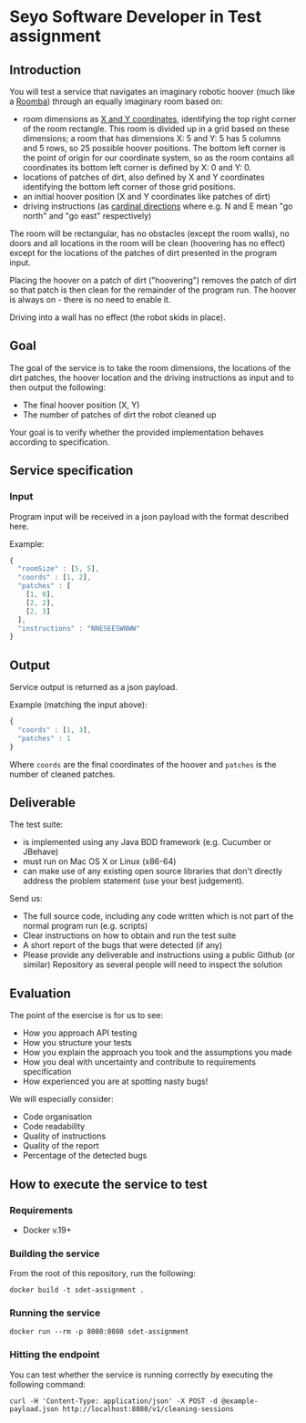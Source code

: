 Seyo Software Developer in Test assignment
==========================================

## Introduction

You will test a service that navigates an imaginary robotic hoover (much like a [Roomba](https://en.wikipedia.org/wiki/Roomba)) 
through an equally imaginary room based on:

* room dimensions as [X and Y coordinates](https://en.wikipedia.org/wiki/Cartesian_coordinate_system), identifying the top right corner of the room rectangle. This room is divided up in a grid based on these dimensions; a room that has dimensions X: 5 and Y: 5 has 5 columns and 5 rows, so 25 possible hoover positions. The bottom left corner is the point of origin for our coordinate system, so as the room contains all coordinates its bottom left corner is defined by X: 0 and Y: 0.
* locations of patches of dirt, also defined by X and Y coordinates identifying the bottom left corner of those grid positions.
* an initial hoover position (X and Y coordinates like patches of dirt)
* driving instructions (as [cardinal directions](https://en.wikipedia.org/wiki/Cardinal_direction) where e.g. N and E mean "go north" and "go east" respectively) 

The room will be rectangular, has no obstacles (except the room walls), no doors and all locations in the room will be clean (hoovering has no effect) except for the locations of the patches of dirt presented in the program input.

Placing the hoover on a patch of dirt ("hoovering") removes the patch of dirt so that patch is then clean for the remainder of the program run. The hoover is always on - there is no need to enable it.

Driving into a wall has no effect (the robot skids in place).

## Goal

The goal of the service is to take the room dimensions, the locations of the dirt patches, the hoover location and the driving instructions as input and to then output the following:

* The final hoover position (X, Y)
* The number of patches of dirt the robot cleaned up

Your goal is to verify whether the provided implementation behaves according to specification.

## Service specification

### Input

Program input will be received in a json payload with the format described here.

Example:

```javascript
{
  "roomSize" : [5, 5],
  "coords" : [1, 2],
  "patches" : [
    [1, 0],
    [2, 2],
    [2, 3]
  ],
  "instructions" : "NNESEESWNWW"
}
```

## Output

Service output is returned as a json payload.

Example (matching the input above):

```javascript
{
  "coords" : [1, 3],
  "patches" : 1
}
```
Where `coords` are the final coordinates of the hoover and `patches` is the number of cleaned patches.

## Deliverable

The test suite:

* is implemented using any Java BDD framework (e.g. Cucumber or JBehave)
* must run on Mac OS X or Linux (x86-64) 
* can make use of any existing open source libraries that don't directly address the problem statement (use your best judgement).

Send us:

* The full source code, including any code written which is not part of the normal program run (e.g. scripts)
* Clear instructions on how to obtain and run the test suite
* A short report of the bugs that were detected (if any)
* Please provide any deliverable and instructions using a public Github (or similar) Repository as several people will need to inspect the solution

## Evaluation

The point of the exercise is for us to see: 

- How you approach API testing
- How you structure your tests
- How you explain the approach you took and the assumptions you made
- How you deal with uncertainty and contribute to requirements specification 
- How experienced you are at spotting nasty bugs!  

We will especially consider:

* Code organisation
* Code readability 
* Quality of instructions
* Quality of the report
* Percentage of the detected bugs

## How to execute the service to test
### Requirements
- Docker v.19+

### Building the service
From the root of this repository, run the following:
```shell
docker build -t sdet-assignment .
```
### Running the service
```shell
docker run --rm -p 8080:8080 sdet-assignment
```
### Hitting the endpoint
You can test whether the service is running correctly by executing the following command:
```shell 
curl -H 'Content-Type: application/json' -X POST -d @example-payload.json http://localhost:8080/v1/cleaning-sessions
```


